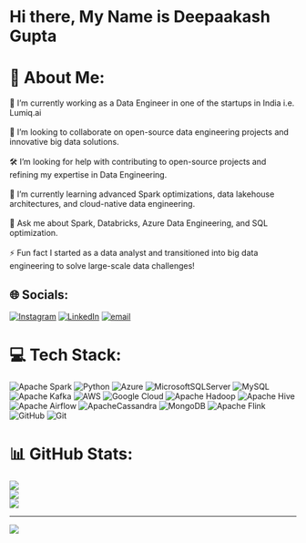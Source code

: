 # Hi there, My Name is Deepaakash Gupta 

# 💫 About Me:
🚀 I’m currently working as a Data Engineer in one of the startups in India i.e. Lumiq.ai<br><br>🤝 I’m looking to collaborate on open-source data engineering projects and innovative big data solutions.<br><br>🛠️ I’m looking for help with contributing to open-source projects and refining my expertise in Data Engineering.<br><br>🌱 I’m currently learning advanced Spark optimizations, data lakehouse architectures, and cloud-native data engineering.<br><br>💬 Ask me about Spark, Databricks, Azure Data Engineering, and SQL optimization.<br><br>⚡ Fun fact I started as a data analyst and transitioned into big data engineering to solve large-scale data challenges!


## 🌐 Socials:
[![Instagram](https://img.shields.io/badge/Instagram-%23E4405F.svg?logo=Instagram&logoColor=white)](https://instagram.com/https://www.instagram.com/_being_deep/) [![LinkedIn](https://img.shields.io/badge/LinkedIn-%230077B5.svg?logo=linkedin&logoColor=white)](https://linkedin.com/in/https://www.linkedin.com/in/deepaakash-gupta/) [![email](https://img.shields.io/badge/Email-D14836?logo=gmail&logoColor=white)](mailto:imdeep2112@gmail.com) 

# 💻 Tech Stack:
![Apache Spark](https://img.shields.io/badge/Apache%20Spark-FDEE21?style=for-the-badge&logo=apachespark&logoColor=black) ![Python](https://img.shields.io/badge/python-3670A0?style=for-the-badge&logo=python&logoColor=ffdd54) ![Azure](https://img.shields.io/badge/azure-%230072C6.svg?style=for-the-badge&logo=microsoftazure&logoColor=white) ![MicrosoftSQLServer](https://img.shields.io/badge/Microsoft%20SQL%20Server-CC2927?style=for-the-badge&logo=microsoft%20sql%20server&logoColor=white) ![MySQL](https://img.shields.io/badge/mysql-4479A1.svg?style=for-the-badge&logo=mysql&logoColor=white) ![Apache Kafka](https://img.shields.io/badge/Apache%20Kafka-000?style=for-the-badge&logo=apachekafka) ![AWS](https://img.shields.io/badge/AWS-%23FF9900.svg?style=for-the-badge&logo=amazon-aws&logoColor=white) ![Google Cloud](https://img.shields.io/badge/GoogleCloud-%234285F4.svg?style=for-the-badge&logo=google-cloud&logoColor=white) ![Apache Hadoop](https://img.shields.io/badge/Apache%20Hadoop-66CCFF?style=for-the-badge&logo=apachehadoop&logoColor=black) ![Apache Hive](https://img.shields.io/badge/Apache%20Hive-FDEE21?style=for-the-badge&logo=apachehive&logoColor=black) ![Apache Airflow](https://img.shields.io/badge/Apache%20Airflow-017CEE?style=for-the-badge&logo=Apache%20Airflow&logoColor=white) ![ApacheCassandra](https://img.shields.io/badge/cassandra-%231287B1.svg?style=for-the-badge&logo=apache-cassandra&logoColor=white) ![MongoDB](https://img.shields.io/badge/MongoDB-%234ea94b.svg?style=for-the-badge&logo=mongodb&logoColor=white) ![Apache Flink](https://img.shields.io/badge/Apache%20Flink-E6526F?style=for-the-badge&logo=Apache%20Flink&logoColor=white) ![GitHub](https://img.shields.io/badge/github-%23121011.svg?style=for-the-badge&logo=github&logoColor=white) ![Git](https://img.shields.io/badge/git-%23F05033.svg?style=for-the-badge&logo=git&logoColor=white)
# 📊 GitHub Stats:
![](https://github-readme-stats.vercel.app/api?username=deep-2812&theme=default&hide_border=false&include_all_commits=false&count_private=false)<br/>
![](https://github-readme-streak-stats.herokuapp.com/?user=deep-2812&theme=default&hide_border=false)<br/>
![](https://github-readme-stats.vercel.app/api/top-langs/?username=deep-2812&theme=default&hide_border=false&include_all_commits=false&count_private=false&layout=compact)

---
[![](https://visitcount.itsvg.in/api?id=deep-2812&icon=0&color=0)](https://visitcount.itsvg.in)

<!-- Proudly created with GPRM ( https://gprm.itsvg.in ) -->
